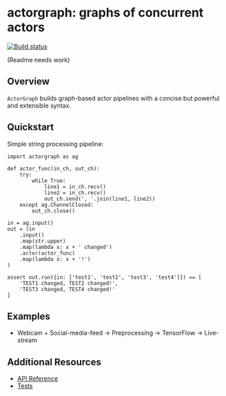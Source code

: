 # actorgraph: graphs of concurrent actors

[![Build status](https://travis-ci.org/kkroening/actorgraph.svg?branch=master)](https://travis-ci.org/kkroening/actorgraph)

(Readme needs work)

## Overview

`ActorGraph` builds graph-based actor pipelines with a concise but powerful and extensible syntax.

## Quickstart

Simple string processing pipeline:
```
import actorgraph as ag

def actor_func(in_ch, out_ch):
    try:
        while True:
            line1 = in_ch.recv()
            line2 = in_ch.recv()
            out_ch.send(', '.join(line1, line2))
    except ag.ChannelClosed:
        out_ch.close()

in = ag.input()
out = (in
    .input()
    .map(str.upper)
    .map(lambda x: x + ' changed')
    .actor(actor_func)
    .map(lambda x: x + '!')
)

assert out.run({in: ['test1', 'test2', 'test3', 'test4']}) == [
    'TEST1 changed, TEST2 changed!',
    'TEST3 changed, TEST4 changed!'
]
```

## Examples

- Webcam + Social-media-feed -&gt; Preprocessing -&gt; TensorFlow -&gt; Live-stream

## Additional Resources

- [API Reference](https://kkroening.github.io/actorgraph/)
- [Tests](https://github.com/kkroening/actorgraph/blob/master/actorgraph/tests/test_actorgraph.py)
